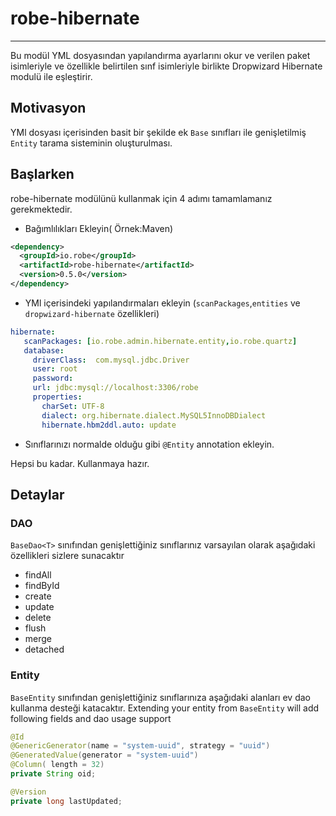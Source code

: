 # robe-hibernate
---
Bu modül YML dosyasından yapılandırma ayarlarını okur ve verilen paket isimleriyle ve özellikle belirtilen sınf isimleriyle birlikte Dropwizard Hibernate modulü ile eşleştirir.
## Motivasyon
YMl dosyası içerisinden basit bir şekilde ek `Base` sınıfları ile genişletilmiş `Entity` tarama sisteminin oluşturulması.

## Başlarken
robe-hibernate modülünü kullanmak için 4 adımı tamamlamanız gerekmektedir.
* Bağımlılıkları Ekleyin( Örnek:Maven)
```xml
<dependency>
  <groupId>io.robe</groupId>
  <artifactId>robe-hibernate</artifactId>
  <version>0.5.0</version>
</dependency>
```
* YMl içerisindeki yapılandırmaları ekleyin (`scanPackages`,`entities` ve `dropwizard-hibernate` özellikleri)

```yml
hibernate:
   scanPackages: [io.robe.admin.hibernate.entity,io.robe.quartz]
   database:
     driverClass:  com.mysql.jdbc.Driver
     user: root
     password:
     url: jdbc:mysql://localhost:3306/robe
     properties:
       charSet: UTF-8
       dialect: org.hibernate.dialect.MySQL5InnoDBDialect
       hibernate.hbm2ddl.auto: update
```
* Sınıflarınızı normalde olduğu gibi `@Entity` annotation ekleyin. 

Hepsi bu kadar. Kullanmaya hazır.

## Detaylar
### DAO
`BaseDao<T>` sınıfından genişlettiğiniz sınıflarınız varsayılan olarak aşağıdaki özellikleri sizlere sunacaktır

* findAll
* findById
* create
* update
* delete
* flush
* merge
* detached

### Entity
`BaseEntity` sınıfından genişlettiğiniz sınıflarınıza aşağıdaki alanları ev dao kullanma desteği katacaktır.
Extending your entity from `BaseEntity` will add following fields and dao usage support
	
```java
@Id
@GenericGenerator(name = "system-uuid", strategy = "uuid")
@GeneratedValue(generator = "system-uuid")
@Column( length = 32)
private String oid;

@Version
private long lastUpdated;
```
